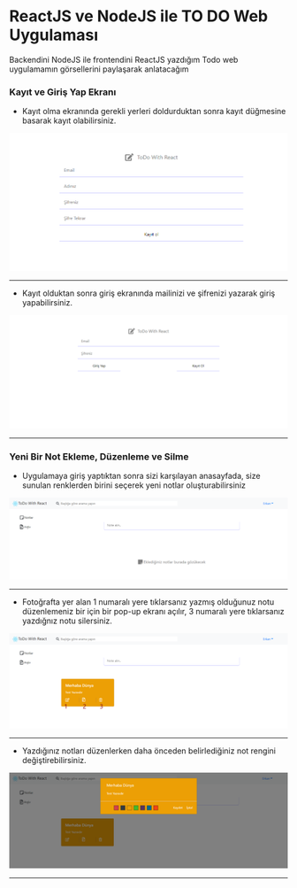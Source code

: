 <h1>ReactJS ve NodeJS ile TO DO Web Uygulaması</h1>

<p>Backendini NodeJS ile frontendini ReactJS yazdığım Todo web uygulamamın görsellerini paylaşarak anlatacağım</p>

<h3>Kayıt ve Giriş Yap Ekranı </h3>
<ul>
  <li>
    <p>Kayıt olma ekranında gerekli yerleri doldurduktan sonra kayıt düğmesine basarak kayıt olabilirsiniz.</p>
  </li>
</ul>
<img src="https://github.com/erkangcmn/ToDoWithReact/blob/main/src/img/todo-register.png"><br><hr>
<ul>
  <li>
    <p>Kayıt olduktan sonra giriş ekranında mailinizi ve şifrenizi yazarak giriş yapabilirsiniz.</p>
  </li>
</ul>
<img src="https://github.com/erkangcmn/ToDoWithReact/blob/main/src/img/todo.png"><br><hr>


<h3>Yeni Bir Not Ekleme, Düzenleme ve Silme</h3>

<ul>
  <li>
    <p>Uygulamaya giriş yaptıktan sonra sizi karşılayan anasayfada, size sunulan renklerden birini seçerek yeni notlar oluşturabilirsiniz</p>
  </li>
</ul>
<img src="https://github.com/erkangcmn/ToDoWithReact/blob/main/src/img/todo-1.png"><br><hr>

<ul>
  <li>
    <p>Fotoğrafta yer alan 1 numaralı yere tıklarsanız yazmış olduğunuz notu düzenlemeniz bir için bir pop-up ekranı açılır, 3 numaralı yere tıklarsanız yazdığnız notu silersiniz.</p>
  </li>
</ul>
<img src="https://github.com/erkangcmn/ToDoWithReact/blob/main/src/img/todo-2.png"><br><hr>

<ul>
  <li>
    <p>Yazdığınız notları düzenlerken daha önceden belirlediğiniz not rengini değiştirebilirsiniz.</p>
  </li>
</ul>
<img src="https://github.com/erkangcmn/ToDoWithReact/blob/main/src/img/todo-3.png"><br><hr>
